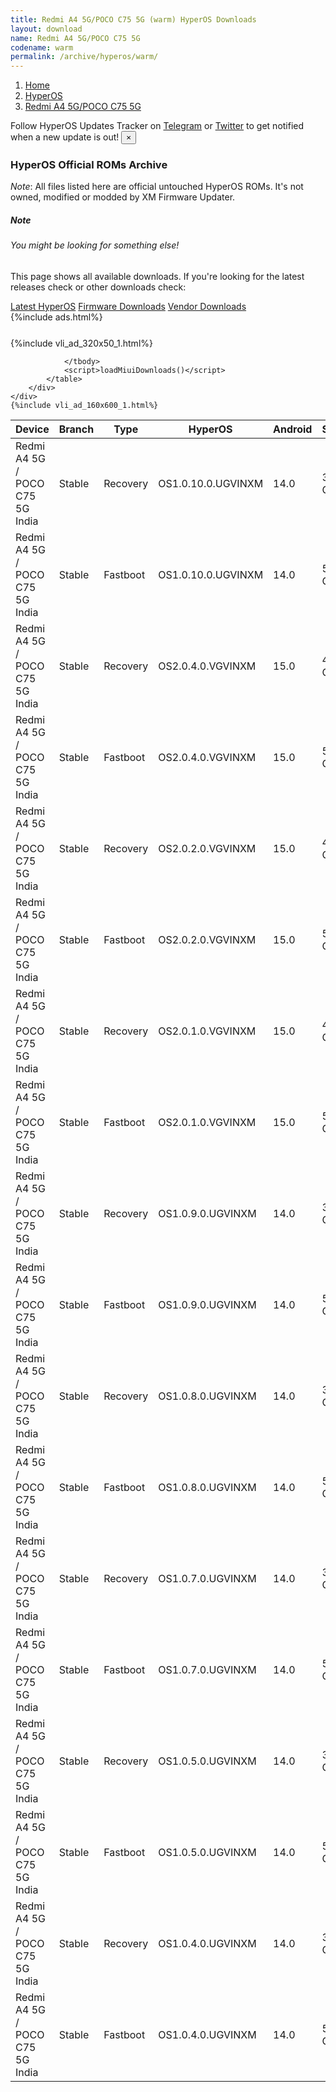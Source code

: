 ```yaml
---
title: Redmi A4 5G/POCO C75 5G (warm) HyperOS Downloads
layout: download
name: Redmi A4 5G/POCO C75 5G
codename: warm
permalink: /archive/hyperos/warm/
---
```

<nav aria-label="breadcrumb">
    <ol class="breadcrumb">
        <li class="breadcrumb-item"><a href="/">Home</a></li>
        <li class="breadcrumb-item"><a href="/hyperos/">HyperOS</a></li>
        <li class="breadcrumb-item active" aria-current="page"><a href="/hyperos/warm/">Redmi A4 5G/POCO C75 5G</a></li>
    </ol>
</nav>
<div class="alert alert-primary alert-dismissible fade show" role="alert">
    Follow HyperOS Updates Tracker on <a href="https://t.me/MIUIUpdatesTracker" class="alert-link">Telegram</a>
     or <a href="https://twitter.com/MiFwUpdater" class="alert-link">Twitter</a> to get notified when a new update is out!
    <button type="button" class="close" data-dismiss="alert" aria-label="Close">
        <span aria-hidden="true">&times;</span>
    </button>
</div>

### HyperOS Official ROMs Archive
*Note*: All files listed here are official untouched HyperOS ROMs. It's not owned, modified or modded by XM Firmware Updater.
<div class="card">
  <div class="card-body">
    <h5 class="card-title">Note</h5>
    <h6 class="card-subtitle mb-2 text-muted">You might be looking for something else!</h6>
    <p class="card-text">This page shows all available downloads.
     If you're looking for the latest releases check or other downloads check:</p>
    <a href="/hyperos/warm/" class="card-link">Latest HyperOS</a>
    <a href="/firmware/warm/" class="card-link">Firmware Downloads</a>
    <a href="/vendor/warm/" class="card-link">Vendor Downloads</a>
  </div>
</div>
{%include ads.html%}
<div class="row justify-content-center">
    <div class="col-10">
        <div class="table-responsive-md" style="margin-top: 25px;">
            {%include vli_ad_320x50_1.html%}
            <table id="miui" class="display dt-responsive nowrap compact table table-striped table-hover table-sm">
                <thead class="thead-dark">
                    <tr>
                        <th data-ref="device">Device</th>
                        <th data-ref="branch">Branch</th>
                        <th data-ref="type">Type</th>
                        <th data-ref="miui">HyperOS</th>
                        <th data-ref="android">Android</th>
                        <th data-ref="size">Size</th>
                        <th data-ref="size">Date</th>
                        <th data-ref="link">Link</th>
                    </tr>
                </thead>
                <tbody>
                <tr><td>Redmi A4 5G / POCO C75 5G India</td><td>Stable</td><td>Recovery</td><td>OS1.0.10.0.UGVINXM</td><td>14.0</td><td>3.9 GB</td><td>2025-07-22</td><td><a href="/hyperos/warm/stable/OS1.0.10.0.UGVINXM/">Download</a></td></tr>
<tr><td>Redmi A4 5G / POCO C75 5G India</td><td>Stable</td><td>Fastboot</td><td>OS1.0.10.0.UGVINXM</td><td>14.0</td><td>5.6 GB</td><td>2025-07-15</td><td><a href="/hyperos/warm/stable/OS1.0.10.0.UGVINXM/">Download</a></td></tr>
<tr><td>Redmi A4 5G / POCO C75 5G India</td><td>Stable</td><td>Recovery</td><td>OS2.0.4.0.VGVINXM</td><td>15.0</td><td>4.1 GB</td><td>2025-07-09</td><td><a href="/hyperos/warm/stable/OS2.0.4.0.VGVINXM/">Download</a></td></tr>
<tr><td>Redmi A4 5G / POCO C75 5G India</td><td>Stable</td><td>Fastboot</td><td>OS2.0.4.0.VGVINXM</td><td>15.0</td><td>5.9 GB</td><td>2025-07-08</td><td><a href="/hyperos/warm/stable/OS2.0.4.0.VGVINXM/">Download</a></td></tr>
<tr><td>Redmi A4 5G / POCO C75 5G India</td><td>Stable</td><td>Recovery</td><td>OS2.0.2.0.VGVINXM</td><td>15.0</td><td>4.1 GB</td><td>2025-05-23</td><td><a href="/hyperos/warm/stable/OS2.0.2.0.VGVINXM/">Download</a></td></tr>
<tr><td>Redmi A4 5G / POCO C75 5G India</td><td>Stable</td><td>Fastboot</td><td>OS2.0.2.0.VGVINXM</td><td>15.0</td><td>5.9 GB</td><td>2025-05-16</td><td><a href="/hyperos/warm/stable/OS2.0.2.0.VGVINXM/">Download</a></td></tr>
<tr><td>Redmi A4 5G / POCO C75 5G India</td><td>Stable</td><td>Recovery</td><td>OS2.0.1.0.VGVINXM</td><td>15.0</td><td>4.1 GB</td><td>2025-04-11</td><td><a href="/hyperos/warm/stable/OS2.0.1.0.VGVINXM/">Download</a></td></tr>
<tr><td>Redmi A4 5G / POCO C75 5G India</td><td>Stable</td><td>Fastboot</td><td>OS2.0.1.0.VGVINXM</td><td>15.0</td><td>5.9 GB</td><td>2025-04-01</td><td><a href="/hyperos/warm/stable/OS2.0.1.0.VGVINXM/">Download</a></td></tr>
<tr><td>Redmi A4 5G / POCO C75 5G India</td><td>Stable</td><td>Recovery</td><td>OS1.0.9.0.UGVINXM</td><td>14.0</td><td>3.9 GB</td><td>2025-03-17</td><td><a href="/hyperos/warm/stable/OS1.0.9.0.UGVINXM/">Download</a></td></tr>
<tr><td>Redmi A4 5G / POCO C75 5G India</td><td>Stable</td><td>Fastboot</td><td>OS1.0.9.0.UGVINXM</td><td>14.0</td><td>5.6 GB</td><td>2025-03-09</td><td><a href="/hyperos/warm/stable/OS1.0.9.0.UGVINXM/">Download</a></td></tr>
<tr><td>Redmi A4 5G / POCO C75 5G India</td><td>Stable</td><td>Recovery</td><td>OS1.0.8.0.UGVINXM</td><td>14.0</td><td>3.9 GB</td><td>2025-02-24</td><td><a href="/hyperos/warm/stable/OS1.0.8.0.UGVINXM/">Download</a></td></tr>
<tr><td>Redmi A4 5G / POCO C75 5G India</td><td>Stable</td><td>Fastboot</td><td>OS1.0.8.0.UGVINXM</td><td>14.0</td><td>5.6 GB</td><td>2025-02-14</td><td><a href="/hyperos/warm/stable/OS1.0.8.0.UGVINXM/">Download</a></td></tr>
<tr><td>Redmi A4 5G / POCO C75 5G India</td><td>Stable</td><td>Recovery</td><td>OS1.0.7.0.UGVINXM</td><td>14.0</td><td>3.9 GB</td><td>2024-12-17</td><td><a href="/hyperos/warm/stable/OS1.0.7.0.UGVINXM/">Download</a></td></tr>
<tr><td>Redmi A4 5G / POCO C75 5G India</td><td>Stable</td><td>Fastboot</td><td>OS1.0.7.0.UGVINXM</td><td>14.0</td><td>5.5 GB</td><td>2024-12-12</td><td><a href="/hyperos/warm/stable/OS1.0.7.0.UGVINXM/">Download</a></td></tr>
<tr><td>Redmi A4 5G / POCO C75 5G India</td><td>Stable</td><td>Recovery</td><td>OS1.0.5.0.UGVINXM</td><td>14.0</td><td>3.9 GB</td><td>2024-12-03</td><td><a href="/hyperos/warm/stable/OS1.0.5.0.UGVINXM/">Download</a></td></tr>
<tr><td>Redmi A4 5G / POCO C75 5G India</td><td>Stable</td><td>Fastboot</td><td>OS1.0.5.0.UGVINXM</td><td>14.0</td><td>5.5 GB</td><td>2024-11-25</td><td><a href="/hyperos/warm/stable/OS1.0.5.0.UGVINXM/">Download</a></td></tr>
<tr><td>Redmi A4 5G / POCO C75 5G India</td><td>Stable</td><td>Recovery</td><td>OS1.0.4.0.UGVINXM</td><td>14.0</td><td>3.9 GB</td><td>2024-11-27</td><td><a href="/hyperos/warm/stable/OS1.0.4.0.UGVINXM/">Download</a></td></tr>
<tr><td>Redmi A4 5G / POCO C75 5G India</td><td>Stable</td><td>Fastboot</td><td>OS1.0.4.0.UGVINXM</td><td>14.0</td><td>5.4 GB</td><td>2024-11-06</td><td><a href="/hyperos/warm/stable/OS1.0.4.0.UGVINXM/">Download</a></td></tr>

                </tbody>
                <script>loadMiuiDownloads()</script>
            </table>
        </div>
    </div>
    {%include vli_ad_160x600_1.html%}
</div>
